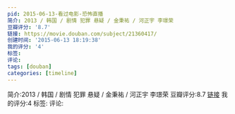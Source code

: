 ```yaml
---
pid: 2015-06-13-看过电影-恐怖直播
简介: 2013 / 韩国 / 剧情 犯罪 悬疑 / 金秉祐 / 河正宇 李璟荣
豆瓣评分: '8.7'
链接: https://movie.douban.com/subject/21360417/
创建时间: '2015-06-13 18:19:38'
我的评分: '4'
标签:
评论:
tags: [douban]
categories: [timeline]
---
```

简介:2013 / 韩国 / 剧情 犯罪 悬疑 / 金秉祐 / 河正宇 李璟荣
豆瓣评分:8.7
[链接](https://movie.douban.com/subject/21360417/)
我的评分:4
标签:
评论:
